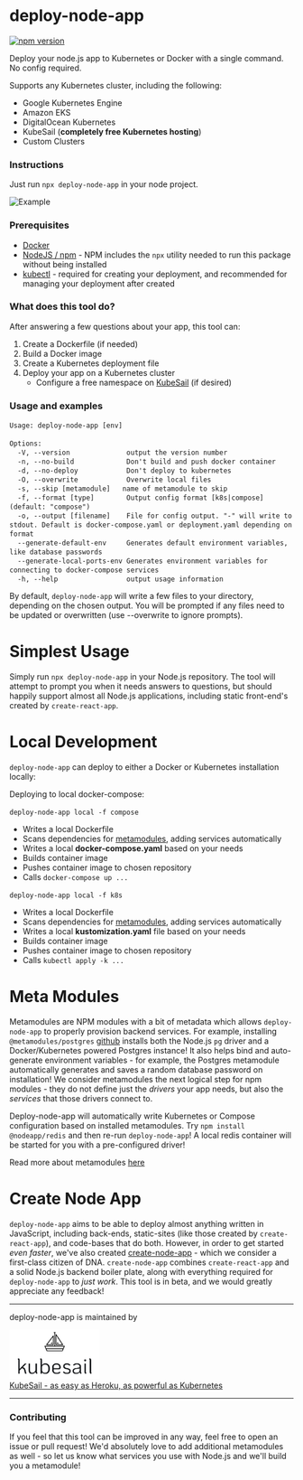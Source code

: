 # deploy-node-app

[![npm version](https://img.shields.io/npm/v/deploy-node-app.svg?style=flat-square)](https://www.npmjs.com/package/deploy-node-app)

Deploy your node.js app to Kubernetes or Docker with a single command. No config required.

Supports any Kubernetes cluster, including the following:

- Google Kubernetes Engine
- Amazon EKS
- DigitalOcean Kubernetes
- KubeSail (**completely free Kubernetes hosting**)
- Custom Clusters

### Instructions

Just run `npx deploy-node-app` in your node project.

![Example](https://github.com/kubesail/deploy-node-app/raw/master/docs/terminal-example-1.svg?sanitize=true)

### Prerequisites

- [Docker](https://www.docker.com/get-started)
- [NodeJS / npm](https://nodejs.org/en/) - NPM includes the `npx` utility needed to run this package without being installed
- [kubectl](https://kubernetes.io/docs/tasks/tools/install-kubectl/) - required for creating your deployment, and recommended for managing your deployment after created

### What does this tool do?

After answering a few questions about your app, this tool can:

1. Create a Dockerfile (if needed)
1. Build a Docker image
1. Create a Kubernetes deployment file
1. Deploy your app on a Kubernetes cluster
   - Configure a free namespace on [KubeSail](https://kubesail.com) (if desired)

### Usage and examples

```
Usage: deploy-node-app [env]

Options:
  -V, --version              output the version number
  -n, --no-build             Don't build and push docker container
  -d, --no-deploy            Don't deploy to kubernetes
  -O, --overwrite            Overwrite local files
  -s, --skip [metamodule]   name of metamodule to skip
  -f, --format [type]        Output config format [k8s|compose] (default: "compose")
  -o, --output [filename]    File for config output. "-" will write to stdout. Default is docker-compose.yaml or deployment.yaml depending on format
  --generate-default-env     Generates default environment variables, like database passwords
  --generate-local-ports-env Generates environment variables for connecting to docker-compose services
  -h, --help                 output usage information
```

By default, `deploy-node-app` will write a few files to your directory, depending on the chosen output. You will be prompted if any files need to be updated or overwritten (use --overwrite to ignore prompts).

# Simplest Usage

Simply run `npx deploy-node-app` in your Node.js repository. The tool will attempt to prompt you when it needs answers to questions, but should happily support almost all Node.js applications, including static front-end's created by `create-react-app`.

# Local Development

`deploy-node-app` can deploy to either a Docker or Kubernetes installation locally:

Deploying to local docker-compose:

`deploy-node-app local -f compose`

- Writes a local Dockerfile
- Scans dependencies for [metamodules](https://github.com/create-node/create-node-app#metamodules), adding services automatically
- Writes a local **docker-compose.yaml** based on your needs
- Builds container image
- Pushes container image to chosen repository
- Calls `docker-compose up ...`

`deploy-node-app local -f k8s`

- Writes a local Dockerfile
- Scans dependencies for [metamodules](https://github.com/create-node/create-node-app#metamodules), adding services automatically
- Writes a local **kustomization.yaml** file based on your needs
- Builds container image
- Pushes container image to chosen repository
- Calls `kubectl apply -k ...`

# Meta Modules

Metamodules are NPM modules with a bit of metadata which allows `deploy-node-app` to properly provision backend services. For example, installing `@metamodules/postgres` [github](https://github.com/metamodules/postgres) installs both the Node.js `pg` driver and a Docker/Kubernetes powered Postgres instance! It also helps bind and auto-generate environment variables - for example, the Postgres metamodule automatically generates and saves a random database password on installation! We consider metamodules the next logical step for npm modules - they do not define just the _drivers_ your app needs, but also the _services_ that those drivers connect to.

Deploy-node-app will automatically write Kubernetes or Compose configuration based on installed metamodules. Try `npm install @nodeapp/redis` and then re-run `deploy-node-app`! A local redis container will be started for you with a pre-configured driver!

Read more about metamodules [here](https://github.com/create-node/create-node-app#metamodules)

# Create Node App

`deploy-node-app` aims to be able to deploy almost anything written in JavaScript, including back-ends, static-sites (like those created by `create-react-app`), and code-bases that do both. However, in order to get started _even faster_, we've also created [create-node-app](https://github.com/kubesail/create-node-app) - which we consider a first-class citizen of DNA. `create-node-app` combines `create-react-app` and a solid Node.js backend boiler plate, along with everything required for `deploy-node-app` to _just work_. This tool is in beta, and we would greatly appreciate any feedback!

---

deploy-node-app is maintained by

[<img src="docs/kubesail-logo.png" alt="Kubesail" width="160">
<br/>
KubeSail - as easy as Heroku, as powerful as Kubernetes](https://kubesail.com)

---

### Contributing

If you feel that this tool can be improved in any way, feel free to open an issue or pull request! We'd absolutely love to add additional metamodules as well - so let us know what services you use with Node.js and we'll build you a metamodule!
